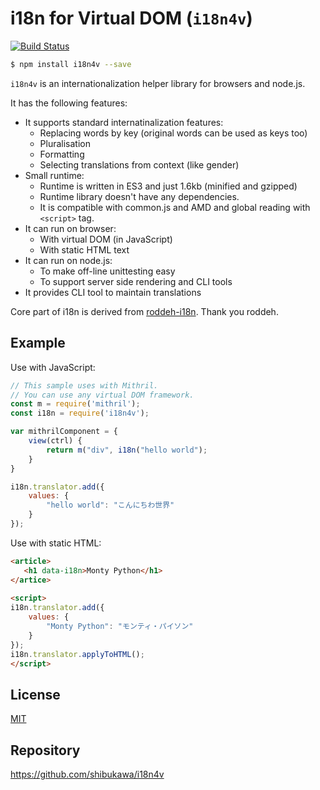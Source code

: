 # i18n for Virtual DOM (``i18n4v``)

[![Build Status](https://secure.travis-ci.org/shibukawa/i18n4v.png?branch=master)](http://travis-ci.org/shibukawa/i18n4v)

```sh
$ npm install i18n4v --save
```

``i18n4v`` is an internationalization helper library for browsers and node.js.

It has the following features:

* It supports standard internatinalization features:
  * Replacing words by key (original words can be used as keys too)
  * Pluralisation
  * Formatting
  * Selecting translations from context (like gender)
* Small runtime:
  * Runtime is written in ES3 and just 1.6kb (minified and gzipped)
  * Runtime library doesn't have any dependencies.
  * It is compatible with common.js and AMD and global reading with ``<script>`` tag.
* It can run on browser:
  * With virtual DOM (in JavaScript)
  * With static HTML text
* It can run on node.js:
  * To make off-line unittesting easy
  * To support server side rendering and CLI tools
* It provides CLI tool to maintain translations

Core part of i18n is derived from [roddeh-i18n](http://i18njs.com/). Thank you roddeh.

## Example

Use with JavaScript:

```js
// This sample uses with Mithril.
// You can use any virtual DOM framework.
const m = require('mithril');
const i18n = require('i18n4v');

var mithrilComponent = {
    view(ctrl) {
        return m("div", i18n("hello world");
    }
}

i18n.translator.add({
    values: {
        "hello world": "こんにちわ世界"
    }
});
```

Use with static HTML:

```html
<article>
   <h1 data-i18n>Monty Python</h1>
</artice>
    
<script>
i18n.translator.add({
    values: {
        "Monty Python": "モンティ・パイソン"
    }
});
i18n.translator.applyToHTML();
</script>
```

## License

[MIT](https://shibu.mit-license.org/)

## Repository

https://github.com/shibukawa/i18n4v
